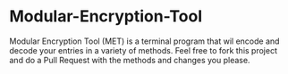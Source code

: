 # Modular-Encryption-Tool
Modular Encryption Tool (MET) is a terminal program that wil encode and decode your entries in a variety of methods.
Feel free to fork this project and do a Pull Request with the methods and changes you please.
